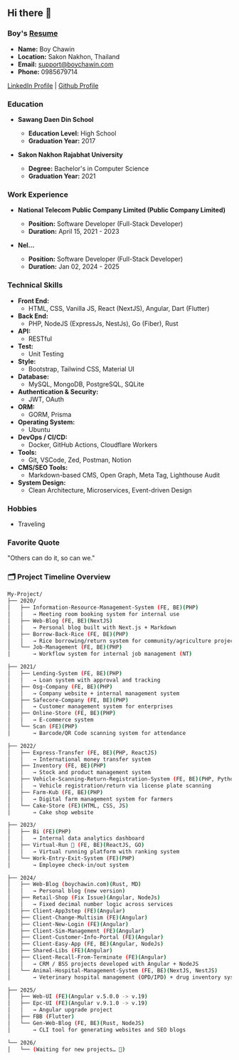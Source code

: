 ## Hi there 👋

### Boy's [Resume](https://boychawin.com/assets/pdf/resume.pdf)

- **Name:** Boy Chawin
- **Location:** Sakon Nakhon, Thailand
- **Email:** <support@boychawin.com>
- **Phone:** 0985679714

[LinkedIn Profile](https://www.linkedin.com/in/boychawin/) | [Github Profile](https://github.com/boychawin)

### Education

- **Sawang Daen Din School**
  - **Education Level:** High School
  - **Graduation Year:** 2017

- **Sakon Nakhon Rajabhat University**
  - **Degree:** Bachelor's in Computer Science
  - **Graduation Year:** 2021

### Work Experience

- **National Telecom Public Company Limited (Public Company Limited)**
  - **Position:** Software Developer (Full-Stack Developer)
  - **Duration:** April 15, 2021 - 2023

- **Nel...**
  - **Position:** Software Developer (Full-Stack Developer)
  - **Duration:** Jan 02, 2024 - 2025

### Technical Skills

- **Front End:**
  - HTML, CSS, Vanilla JS, React (NextJS), Angular, Dart (Flutter)
- **Back End:**
  - PHP, NodeJS (ExpressJs, NestJs), Go (Fiber), Rust
- **API:**
  - RESTful
- **Test:**
  - Unit Testing
- **Style:**
  - Bootstrap, Tailwind CSS, Material UI
- **Database:**
  - MySQL, MongoDB, PostgreSQL, SQLite
- **Authentication & Security:**
  - JWT, OAuth
- **ORM:**
  - GORM, Prisma
- **Operating System:**
  - Ubuntu
- **DevOps / CI/CD:**
  - Docker, GitHub Actions, Cloudflare Workers
- **Tools:**
  - Git, VSCode, Zed, Postman, Notion
- **CMS/SEO Tools:**
  - Markdown-based CMS, Open Graph, Meta Tag, Lighthouse Audit
- **System Design:**
  - Clean Architecture, Microservices, Event-driven Design


### Hobbies

- Traveling

### Favorite Quote

"Others can do it, so can we."

### 🗂️ Project Timeline Overview

```sh
My-Project/
├── 2020/
│   ├── Information-Resource-Management-System (FE, BE)(PHP)
│   │   → Meeting room booking system for internal use
│   ├── Web-Blog (FE, BE)(NextJS)
│   │   → Personal blog built with Next.js + Markdown
│   ├── Borrow-Back-Rice (FE, BE)(PHP)
│   │   → Rice borrowing/return system for community/agriculture projects
│   └── Job-Management (FE, BE)(PHP)
│       → Workflow system for internal job management (NT)

├── 2021/
│   ├── Lending-System (FE, BE)(PHP)
│   │   → Loan system with approval and tracking
│   ├── Osg-Company (FE, BE)(PHP)
│   │   → Company website + internal management system
│   ├── Safecore-Company (FE, BE)(PHP)
│   │   → Customer management system for enterprises
│   ├── Online-Store (FE, BE)(PHP)
│   │   → E-commerce system
│   └── Scan (FE)(PHP)
│       → Barcode/QR Code scanning system for attendance

├── 2022/
│   ├── Express-Transfer (FE, BE)(PHP, ReactJS)
│   │   → International money transfer system
│   ├── Inventory (FE, BE)(PHP)
│   │   → Stock and product management system
│   ├── Vehicle-Scanning-Return-Registration-System (FE, BE)(PHP, Python)
│   │   → Vehicle registration/return via license plate scanning
│   ├── Farm-Kub (FE, BE)(PHP)
│   │   → Digital farm management system for farmers
│   └── Cake-Store (FE)(HTML, CSS, JS)
│       → Cake shop website

├── 2023/
│   ├── Bi (FE)(PHP)
│   │   → Internal data analytics dashboard
│   ├── Virtual-Run 🏃‍ (FE, BE)(ReactJS, GO)
│   │   → Virtual running platform with ranking system
│   └── Work-Entry-Exit-System (FE)(PHP)
│       → Employee check-in/out system

├── 2024/
│   ├── Web-Blog (boychawin.com)(Rust, MD)
│   │   → Personal blog (new version)
│   ├── Retail-Shop (Fix Issue)(Angular, NodeJs)
│   │   → Fixed decimal number logic across services
│   ├── Client-App3step (FE)(Angular)
│   ├── Client-Change-Multisim (FE)(Angular)
│   ├── Client-New-Login (FE)(Angular)
│   ├── Client-Sim-Management (FE)(Angular)
│   ├── Client-Customer-Info-Portal (FE)(Angular)
│   ├── Client-Easy-App (FE, BE)(Angular, NodeJs)
│   ├── Shared-Libs (FE)(Angular)
│   ├── Client-Recall-From-Terminate (FE)(Angular)
│   │   → CRM / BSS projects developed with Angular + NodeJS
│   └── Animal-Hospital-Management-System (FE, BE)(NextJS, NestJS)
│       → Veterinary hospital management (OPD/IPD) + drug inventory system

├── 2025/
│   ├── Web-UI (FE)(Angular v.5.0.0 -> v.19)
│   ├── Epc-UI (FE)(Angular v.9.1.0 -> v.19)
│   │   → Angular upgrade project
│   ├── FBB (Flutter)
│   └── Gen-Web-Blog (FE, BE)(Rust, NodeJS)
│       → CLI tool for generating websites and SEO blogs

└── 2026/
│   └── (Waiting for new projects… 🚀)

```

